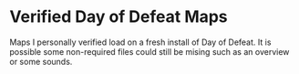 # Verified Day of Defeat Maps
Maps I personally verified load on a fresh install of Day of Defeat. It is possible some non-required files could still be mising such as an overview or some sounds.
